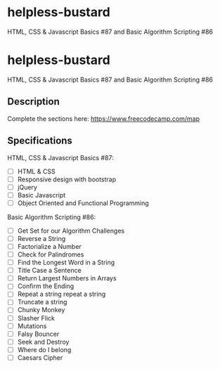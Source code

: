# helpless-bustard
HTML, CSS &amp; Javascript Basics #87 and Basic Algorithm Scripting #86

# helpless-bustard
HTML, CSS &amp; Javascript Basics #87 and Basic Algorithm Scripting #86

## Description

Complete the sections here:
https://www.freecodecamp.com/map

## Specifications

HTML, CSS &amp; Javascript Basics #87:
- [ ] HTML & CSS
- [ ] Responsive design with bootstrap
- [ ] jQuery
- [ ] Basic Javascript
- [ ] Object Oriented and Functional Programming

Basic Algorithm Scripting #86:
- [ ] Get Set for our Algorithm Challenges
- [ ] Reverse a String 
- [ ] Factorialize a Number 
- [ ] Check for Palindromes 
- [ ] Find the Longest Word in a String 
- [ ] Title Case a Sentence 
- [ ] Return Largest Numbers in Arrays 
- [ ] Confirm the Ending 
- [ ] Repeat a string repeat a string 
- [ ] Truncate a string 
- [ ] Chunky Monkey 
- [ ] Slasher Flick 
- [ ] Mutations 
- [ ] Falsy Bouncer 
- [ ] Seek and Destroy 
- [ ] Where do I belong 
- [ ] Caesars Cipher 

